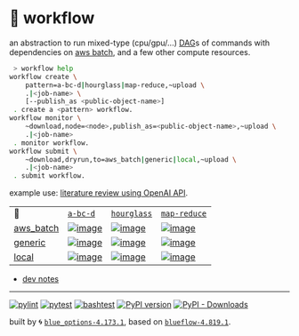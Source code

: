 # 📜 workflow

an abstraction to run mixed-type (cpu/gpu/...) [DAG](https://networkx.org/documentation/stable/reference/classes/digraph.html)s of commands with dependencies on [aws batch](https://aws.amazon.com/batch/), and a few other compute resources.

```bash
 > workflow help
workflow create \
	pattern=a-bc-d|hourglass|map-reduce,~upload \
	.|<job-name> \
	[--publish_as <public-object-name>]
 . create a <pattern> workflow.
workflow monitor \
	~download,node=<node>,publish_as=<public-object-name>,~upload \
	.|<job-name>
 . monitor workflow.
workflow submit \
	~download,dryrun,to=aws_batch|generic|local,~upload \
	.|<job-name>
 . submit workflow.
```

example use: [literature review using OpenAI API](https://github.com/kamangir/openai-commands/tree/main/openai_commands/literature_review).

|   |   |   |   |
| --- | --- | --- | --- |
| 📜 | [`a-bc-d`](./patterns/a-bc-d.dot) | [`hourglass`](./patterns/hourglass.dot) | [`map-reduce`](./patterns/map-reduce.dot) |
| [aws_batch](./runners/aws_batch.py) | [![image](https://kamangir-public.s3.ca-central-1.amazonaws.com/aws_batch-a-bc-d/workflow.gif?raw=true&random=yCrYkJQPJpadxJFD)](https://kamangir-public.s3.ca-central-1.amazonaws.com/aws_batch-a-bc-d/workflow.gif?raw=true&random=yCrYkJQPJpadxJFD) | [![image](https://kamangir-public.s3.ca-central-1.amazonaws.com/aws_batch-hourglass/workflow.gif?raw=true&random=27KM03YuNh0R8ABI)](https://kamangir-public.s3.ca-central-1.amazonaws.com/aws_batch-hourglass/workflow.gif?raw=true&random=27KM03YuNh0R8ABI) | [![image](https://kamangir-public.s3.ca-central-1.amazonaws.com/aws_batch-map-reduce/workflow.gif?raw=true&random=w5NoyzE0fYOmM32W)](https://kamangir-public.s3.ca-central-1.amazonaws.com/aws_batch-map-reduce/workflow.gif?raw=true&random=w5NoyzE0fYOmM32W) |
| [generic](./runners/generic.py) | [![image](https://kamangir-public.s3.ca-central-1.amazonaws.com/generic-a-bc-d/workflow.gif?raw=true&random=P6x7Pt0FoVGKhbJG)](https://kamangir-public.s3.ca-central-1.amazonaws.com/generic-a-bc-d/workflow.gif?raw=true&random=P6x7Pt0FoVGKhbJG) | [![image](https://kamangir-public.s3.ca-central-1.amazonaws.com/generic-hourglass/workflow.gif?raw=true&random=r9OTIvbzwaWsq1Xr)](https://kamangir-public.s3.ca-central-1.amazonaws.com/generic-hourglass/workflow.gif?raw=true&random=r9OTIvbzwaWsq1Xr) | [![image](https://kamangir-public.s3.ca-central-1.amazonaws.com/generic-map-reduce/workflow.gif?raw=true&random=etQDRQ8YK0uOoPLS)](https://kamangir-public.s3.ca-central-1.amazonaws.com/generic-map-reduce/workflow.gif?raw=true&random=etQDRQ8YK0uOoPLS) |
| [local](./runners/local.py) | [![image](https://kamangir-public.s3.ca-central-1.amazonaws.com/local-a-bc-d/workflow.gif?raw=true&random=ulYRVYkKgjqaBiZJ)](https://kamangir-public.s3.ca-central-1.amazonaws.com/local-a-bc-d/workflow.gif?raw=true&random=ulYRVYkKgjqaBiZJ) | [![image](https://kamangir-public.s3.ca-central-1.amazonaws.com/local-hourglass/workflow.gif?raw=true&random=X4YHOoEmV4HhMx3U)](https://kamangir-public.s3.ca-central-1.amazonaws.com/local-hourglass/workflow.gif?raw=true&random=X4YHOoEmV4HhMx3U) | [![image](https://kamangir-public.s3.ca-central-1.amazonaws.com/local-map-reduce/workflow.gif?raw=true&random=B1akw4rKtJPefMWr)](https://kamangir-public.s3.ca-central-1.amazonaws.com/local-map-reduce/workflow.gif?raw=true&random=B1akw4rKtJPefMWr) |

- [dev notes](https://arash-kamangir.medium.com/%EF%B8%8F-openai-experiments-54-e49117dc69ef)

---


[![pylint](https://github.com/kamangir/notebooks-and-scripts/actions/workflows/pylint.yml/badge.svg)](https://github.com/kamangir/notebooks-and-scripts/actions/workflows/pylint.yml) [![pytest](https://github.com/kamangir/notebooks-and-scripts/actions/workflows/pytest.yml/badge.svg)](https://github.com/kamangir/notebooks-and-scripts/actions/workflows/pytest.yml) [![bashtest](https://github.com/kamangir/notebooks-and-scripts/actions/workflows/bashtest.yml/badge.svg)](https://github.com/kamangir/notebooks-and-scripts/actions/workflows/bashtest.yml) [![PyPI version](https://img.shields.io/pypi/v/notebooks-and-scripts.svg)](https://pypi.org/project/notebooks-and-scripts/) [![PyPI - Downloads](https://img.shields.io/pypi/dd/notebooks-and-scripts)](https://pypistats.org/packages/notebooks-and-scripts)

built by 🌀 [`blue_options-4.173.1`](https://github.com/kamangir/awesome-bash-cli), based on [`blueflow-4.819.1`](https://github.com/kamangir/notebooks-and-scripts).
